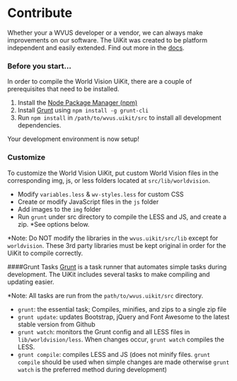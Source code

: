 # Contribute
Whether your a WVUS developer or a vendor, we can always make improvements on our software. The UiKit was created to be platform independent and easily extended.  Find out more in the [docs](http://wvus-ibu.github.io/wvus.uikit).

### Before you start...
In order to compile the World Vision UiKit, there are a couple of prerequisites that need to be installed.

1. Install the [Node Package Manager (npm)](http://nodejs.org/download/)
2. Install [Grunt](http://gruntjs.com/getting-started) using `npm install -g grunt-cli`
3. Run `npm install` in `/path/to/wvus.uikit/src` to install all development dependencies.

Your development environment is now setup!

### Customize
To customize the World Vision UiKit, put custom World Vision files in the corresponding img, js, or less folders located at `src/lib/worldvision`.

* Modify `variables.less` & `wv-styles.less` for custom CSS
* Create or modify JavaScript files in the `js` folder
* Add images to the `img` folder
* Run `grunt` under src directory to compile the LESS and JS, and create a zip. *See options below.

*Note: Do NOT modify the libraries in the `wvus.uikit/src/lib` except for `worldvision`.  These 3rd party libraries must be kept original in order for the UiKit to compile correctly.

####Grunt Tasks
[Grunt](http://gruntjs.com/getting-started) is a task runner that automates simple tasks during development. The UiKit includes several tasks to make compiling and updating easier. 

*Note: All tasks are run from the `path/to/wvus.uikit/src` directory.

* `grunt`:  the essential task; Compiles, minifies, and zips to a single zip file
* `grunt update`: updates Bootstrap, jQuery and Font Awesome to the latest stable version from Github
* `grunt watch`: monitors the Grunt config and all LESS files in `lib/worldvision/less`. When changes occur, `grunt watch` compiles the LESS.
* `grunt compile`: compiles LESS and JS (does not minify files. `grunt compile` should be used when simple changes are made otherwise `grunt watch` is the preferred method during development)